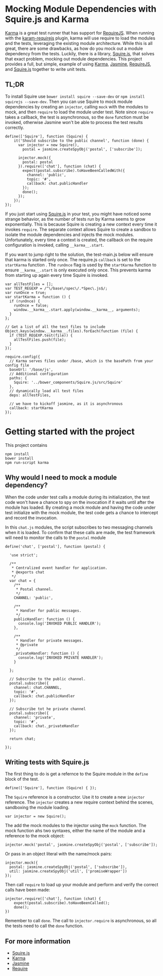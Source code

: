 Mocking Module Dependencies with Squire.js and Karma
==========================
[Karma](http://karma-runner.github.io/) is a great test runner that has support for [RequireJS](http://requirejs.org). 
When running with the [karam-requirejs](https://github.com/karma-runner/karma-requirejs) plugin, karma will use require
to load the modules and the tests, leveraging the existing module architecture.  While this is all great, there are 
some drawbacks, as how do you mock out a module dependency from the tests.  Luckily, there is a library, 
[Squire.js](https://github.com/iammerrick/Squire.js/), that solves that exact problem, mocking out module dependencies. 
This project provides a full, but simple, example of using [Karma](http://karma-runner.github.io/), 
[Jasmine](https://jasmine.github.io), [RequireJS](http://www.requirejs.org), and 
[Squire.js](https://github.com/iammerrick/Squire.js/) together to write unit tests.

TL;DR
-----
To install Squire use ```bower install squire --save-dev``` or ```npm install squirejs --save-dev```.  Then you can use
Squire to mock module dependencies by creating an ```injector```, calling ```mock``` with the modules to mock, and then 
```require``` to load the module under test.  Note since ```require``` takes a callback, the test is asynchronous, so 
the ```done``` function must be invoked, otherwise Jasmine won't be able to process the test results correctly.
```
define(['Squire'], function (Squire) {
    it('Should subscribe to the public channel', function (done) {
      var injector = new Squire(),
        postal = jasmine.createSpyObj('postal', ['subscribe']);

      injector.mock({
        postal: postal
      }).require(['chat'], function (chat) {
        expect(postal.subscribe).toHaveBeenCalledWith({
          channel: 'public',
          topic: '#',
          callback: chat.publicHandler
        });
        done();
      });
    });
});
```
If you just start using [Squire.js](https://github.com/iammerrick/Squire.js/) in your test, you might have noticed some 
strange behavior, as the number of tests run by Karma seems to grow exponentially.  This is because Squire is creating a
new context every time it invokes ```require```.  The separate context allows Squire to create a sandbox to 
isolate the module dependencies and injects the mock modules.  Unfortunately, every time a context is created, the 
callback on the require configuration is invoked, calling ```__karma__.start```. 

If you want to jump right to the solution, the test-main.js below will ensure that karma is started only once.  The 
 require.js ```callback``` is set to the ```startKarma``` function .  The ```runOnce``` flag is used by the 
 ```startKarma``` function to ensure ```__karma__.start``` is only executed only once.  This prevents karma from 
 starting up again every time Squire is invoked.
```
var allTestFiles = [];
var TEST_REGEXP = /^\/base\/spec\/.*Spec\.js$/;
var runOnce = true;
var startKarma = function () {
  if (runOnce) {
    runOnce = false;
    window.__karma__.start.apply(window.__karma__, arguments);
  }
};

// Get a list of all the test files to include
Object.keys(window.__karma__.files).forEach(function (file) {
  if (TEST_REGEXP.test(file)) {
    allTestFiles.push(file);
  }
});

require.config({
  // Karma serves files under /base, which is the basePath from your config file
  baseUrl: '/base/js',
  // Additional configuration
  paths: {
    Squire: '../bower_components/Squire.js/src/Squire'
  },
  // dynamically load all test files
  deps: allTestFiles,

  // we have to kickoff jasmine, as it is asynchronous
  callback: startKarma
});
```

Getting started with the project
=============
This project contains 

```
npm install
bower install
npm run-script karma
```

Why would I need to mock a module dependency?
---------------------------------------------
When the code under test calls a module during its initialization, the test code won't have a chance to spy on the 
invocation if it waits until after the module has loaded.  By creating a mock module and having the code under test 
initialize with the mock module, the test code gets a chance to intercept and record the invocation.

In this ```chat.js``` modules, the script subscribes to two messaging channels when it is loaded.  To confirm that 
 these calls are made, the test framework will need to monitor the calls to the ```postal``` module 

```
define('chat', ['postal'], function (postal) {

  'use strict';

  /**
   * Centralized event handler for application.
   * @exports chat
   */
  var chat = {
    /**
     * Postal channel.
     */
    CHANNEL: 'public',

    /**
     * Handler for public messages.
     */
    publicHandler: function () {
      console.log('INVOKED PUBLIC HANDLER');
    },

    /**
     * Handler for private messages.
     * @private
     */
    _privateHandler: function () {
      console.log('INVOKED PRIVATE HANDLER');
    }

  };

  // Subscribe to the public channel.
  postal.subscribe({
    channel: chat.CHANNEL,
    topic: '#',
    callback: chat.publicHandler
  });

  // Subscribe tot he private channel
  postal.subscribe({
    channel: 'private',
    topic: '#',
    callback: chat._privateHandler
  });

  return chat;

});
```

Writing tests with Squire.js
----------------------------
The first thing to do is get a refernce to the Squire module in the ```define``` block of the test.
```
define(['Squire'], function (Squire) { });
```
The ```Squire``` reference is a constructor.  Use it to create a new ```injector``` reference.  The ```injector``` 
creates a new require context behind the scenes, sandboxing the module loading.
```
var injector = new Squire();
```
The add the mock modules to the injector using the ```mock``` function.  The mock function ahs two syntaxes, either
the name of the module and a reference to the mock object:
```
injector.mock('postal', jasmine.createSpyObj('postal', ['subscribe']);
```
Or pass in an object literal with the name/mock pairs:
```
injector.mock({
  postal: jasmine.createSpyObj('postal', ['subscribe']),
  util: jasmine.createSpyObj('util', ['promiseWrapper'])
});
```
Then call ```require``` to load up your module and perform and verify the correct calls have been made:
```
injector.require(['chat'], function (chat) { 
    expect(postal.subscribe).toHaveBeenCalled();
    done();
})
```
Remember to call ```done```.  The call to ```injector.require``` is asynchronous, so all the tests need to call the 
```done``` function.

For more information
--------------------
* [Squire.js](https://github.com/iammerrick/Squire.js/)
* [Karma](http://karma-runner.github.io)
* [Jasmine](http://jasmine.github.io)
* [Require](http://www.requirejs.org)
